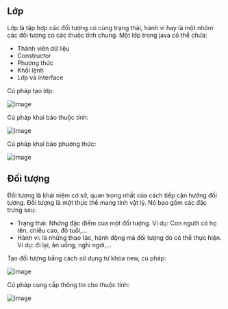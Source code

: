 ## Lớp
Lớp là tập hợp các đối tượng có cùng trạng thái, hành vi hay là một nhóm các đối tượng có các thuộc tính chung.
Một lớp trong java có thể chứa:
- Thành viên dữ liệu
- Constructor
- Phương thức
- Khối lệnh
- Lớp và interface

Cú pháp tạo lớp:

![image](https://user-images.githubusercontent.com/70504465/110069757-10394380-7dab-11eb-9b8c-3d3b0bf053cb.png)

Cú pháp khai báo thuộc tính:

![image](https://user-images.githubusercontent.com/70504465/110069795-29da8b00-7dab-11eb-9386-2b02fbd9cddd.png)

Cú pháp khai báo phương thức:

![image](https://user-images.githubusercontent.com/70504465/110069848-4e366780-7dab-11eb-984b-fef742a7ce25.png)

## Đối tượng
Đối tượng là khái niệm cơ sở, quan trọng nhất của cách tiếp cận hướng đối tượng. 
Đối tượng là một thực thể mang tính vật lý. Nó bao gồm các đặc trưng sau:
 - Trạng thái: Những đặc điểm của một đối tượng. Ví dụ: Con người có họ tên, chiều cao, độ tuổi,…
 - Hành vi: là những thao tác, hành động mà đối tượng đó có thể thực hiện. Ví dụ: đi lại, ăn uống, nghi ngơi,…

Tạo đối tượng bằng cách sử dụng từ khóa new, cú pháp:

![image](https://user-images.githubusercontent.com/70504465/110069689-ee3fc100-7daa-11eb-8e98-6a82e0646349.png)

Cú pháp cung cấp thông tin cho thuộc tính: 

![image](https://user-images.githubusercontent.com/70504465/110069848-4e366780-7dab-11eb-984b-fef742a7ce25.png)


